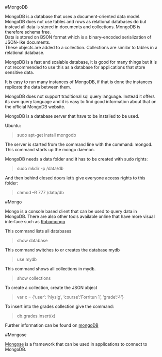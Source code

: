 #MongoDB

MongoDB is a database that uses a document-oriented data model.  MongoDB does not use tables and rows as relational 
databases do but instead all data is stored in documents and collections.  MongoDB is therefore schema free.   
Data is stored on BSON format which is a binary-encoded serialization of JSON-like documents.  
These objects are added to a collection.  Collections are similar to tables in a relational database. 

MongoDB is a fast and scalable database, it is good for many things but it is not recommended to use this as a database for 
applications that store sensitive data.    

It is easy to run many instances of MongoDB, if that is done the instances replicate the data between them.   

MongoDB does not support traditional sql query language.   Instead it offers its own query language and it is easy 
to find good information about that on the official MongoDB website.

MongoDB is a database server that have to be installed to be used.   

Ubuntu: 
> sudo apt-get install mongodb

The server is started from the command line with the command: mongod.    This command starts up the mongo daemon.

MongoDB needs a data folder and it has to be created with sudo rights:

> sudo mkdir -p /data/db

And then behind closed doors let’s give everyone access rights to this folder:

> chmod –R 777 /data/db

#Mongo

Mongo is a console based client that can be used to query data in MongoDB.  There are also other tools available online 
that have more visual interface such as [Robomongo](http://robomongo.org/)

This command lists all databases
> show database 

This command switches to or creates the database mydb
> use mydb

This command shows all collections in mydb.
> show collections  

To create a collection, create the JSON object 
> var x = {‘user’: ‘hlysig’, ‘course’:’Forritun 1’, ‘grade’:’4’}

To insert into the grades collection give the command:
> db.grades.insert(x)

Further information can be found on [mongoDB](http://www.mongodb.org)

#Mongose

[Mongose](http://mongoosejs.com/) is a framework that can be used in applications to connect to MongoDB.






